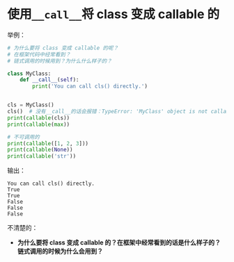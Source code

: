 # 使用`__call__`将 class 变成 callable 的

举例：


```python
# 为什么要将 class 变成 callable 的呢？
# 在框架代码中经常看到？
# 链式调用的时候用到？为什么什么样子的？

class MyClass:
    def __call__(self):
        print('You can call cls() directly.')


cls = MyClass()
cls()  # 没有__call__的话会报错：TypeError: 'MyClass' object is not callable
print(callable(cls))
print(callable(max))

# 不可调用的
print(callable([1, 2, 3]))
print(callable(None))
print(callable('str'))
```


输出：


```
You can call cls() directly.
True
True
False
False
False
```

不清楚的：

- **为什么要将 class 变成 callable 的？在框架中经常看到的话是什么样子的？链式调用的时候为什么会用到？**